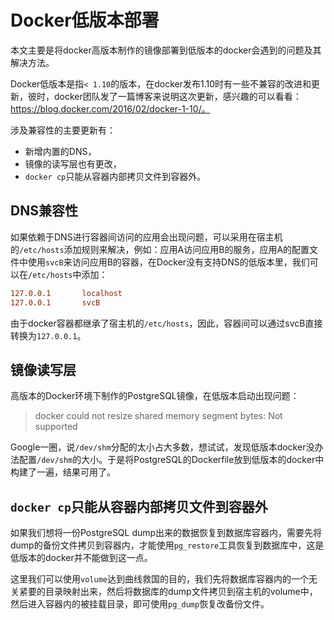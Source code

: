 # Docker低版本部署

本文主要是将docker高版本制作的镜像部署到低版本的docker会遇到的问题及其解决方法。

Docker低版本是指`< 1.10`的版本，在docker发布1.10时有一些不兼容的改进和更新，彼时，docker团队发了一篇博客来说明这次更新，感兴趣的可以看看： https://blog.docker.com/2016/02/docker-1-10/。

涉及兼容性的主要更新有：

- 新增内置的DNS，
- 镜像的读写层也有更改，
- `docker cp`只能从容器内部拷贝文件到容器外。

## DNS兼容性

如果依赖于DNS进行容器间访问的应用会出现问题，可以采用在宿主机的`/etc/hosts`添加规则来解决，例如：应用A访问应用B的服务，应用A的配置文件中使用`svcB`来访问应用B的容器，在Docker没有支持DNS的低版本里，我们可以在`/etc/hosts`中添加：

```conf
127.0.0.1       localhost
127.0.0.1       svcB
```

由于docker容器都继承了宿主机的`/etc/hosts`，因此，容器间可以通过svcB直接转换为`127.0.0.1`。

## 镜像读写层

高版本的Docker环境下制作的PostgreSQL镜像，在低版本启动出现问题：

> docker could not resize shared memory segment bytes: Not supported

Google一圈，说`/dev/shm`分配的太小占大多数，想试试，发现低版本docker没办法配置`/dev/shm`的大小。于是将PostgreSQL的Dockerfile放到低版本的docker中构建了一遍，结果可用了。

## `docker cp`只能从容器内部拷贝文件到容器外

如果我们想将一份PostgreSQL dump出来的数据恢复到数据库容器内，需要先将dump的备份文件拷贝到容器内，才能使用`pg_restore`工具恢复到数据库中，这是低版本的docker并不能做到这一点。

这里我们可以使用`volume`达到曲线救国的目的，我们先将数据库容器内的一个无关紧要的目录映射出来，然后将数据库的dump文件拷贝到宿主机的volume中，然后进入容器内的被挂载目录，即可使用`pg_dump`恢复改备份文件。
